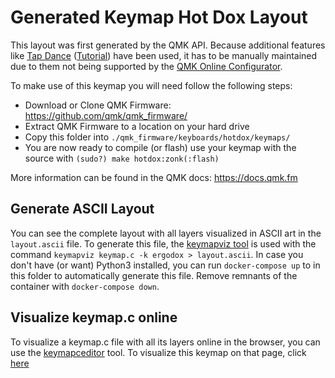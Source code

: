 # Generated Keymap Hot Dox Layout

This layout was first generated by the QMK API. Because additional features like [Tap Dance](https://beta.docs.qmk.fm/features/feature_tap_dance) ([Tutorial](https://thomasbaart.nl/2018/12/13/qmk-basics-tap-dance/)) have been used, it has to be manually maintained due to them not being supported by the [QMK Online Configurator](https://config.qmk.fm/#/hotdox/LAYOUT_ergodox).

To make use of this keymap you will need follow the following steps:

* Download or Clone QMK Firmware: <https://github.com/qmk/qmk_firmware/>
* Extract QMK Firmware to a location on your hard drive
* Copy this folder into `./qmk_firmware/keyboards/hotdox/keymaps/`
* You are now ready to compile (or flash) use your keymap with the source with `(sudo?) make hotdox:zonk(:flash)`

More information can be found in the QMK docs: <https://docs.qmk.fm>

## Generate ASCII Layout

You can see the complete layout with all layers visualized in ASCII art in the `layout.ascii` file. To generate this file, the [keymapviz tool](https://github.com/yskoht/keymapviz) is used with the command `keymapviz keymap.c -k ergodox > layout.ascii`. In case you don't have (or want) Python3 installed, you can run `docker-compose up` to in this folder to automatically generate this file. Remove remnants of the container with `docker-compose down`.

## Visualize keymap.c online

To visualize a keymap.c file with all its layers online in the browser, you can use the [keymapceditor](http://ciantic.github.io/keymapceditor/) tool. To visualize this keymap on that page, click [here](http://ciantic.github.io/keymapceditor/#ergodox_ez|us|https%3A%2F%2Fraw.githubusercontent.com%2Fzawnk%2Fhotdox%2Fmaster%2Fkeymap.c)
